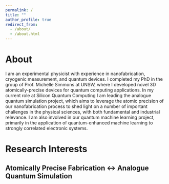 ```yaml
---
permalink: /
title: ""
author_profile: true
redirect_from: 
  - /about/
  - /about.html
---
```


# About

I am an experimental physicist with experience in nanofabrication, cryogenic measurement, and quantum devices. I completed my PhD in the group of Prof. Michelle Simmons at UNSW, where I developed novel 3D atomically-precise devices for quantum computing applications. In my current role at Silicon Quantum Computing I am leading the analogue quantum simulation project, which aims to leverage the atomic precision of our nanofabrication process to shed light on a number of important challenges in the physical sciences, with both fundamental and industrial relevance. I am also involved in our quantum machine learning project, primarily in the application of quantum-enhanced machine learning to strongly correlated electronic systems.

# Research Interests

## Atomically Precise Fabrication :left_right_arrow: Analogue Quantum Simulation


